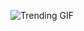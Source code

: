 
<!-- GIF_SECTION -->
![Trending GIF](https://media1.giphy.com/media/v1.Y2lkPThiYjIxNzcyNHViZTZkcDlyaXhhMXFjZ283cjF2OG55Y3R2dHBjMzVsMHNmaDM0aiZlcD12MV9naWZzX3NlYXJjaCZjdD1n/Dh5q0sShxgp13DwrvG/giphy.gif)
<!-- END_GIF_SECTION -->
